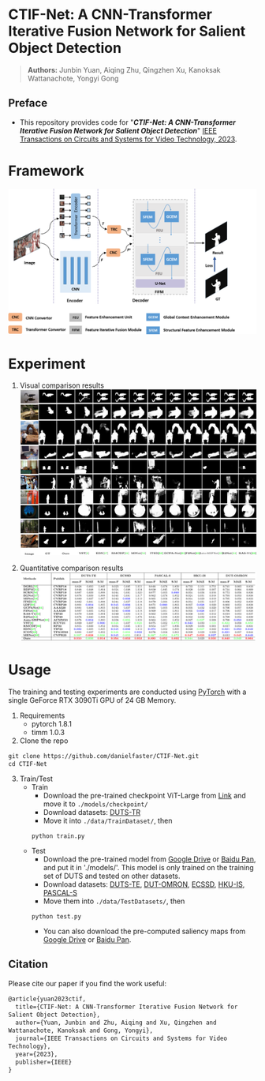 # CTIF-Net: A CNN-Transformer Iterative Fusion Network for Salient Object Detection


> **Authors:** 
> Junbin Yuan,
> Aiqing Zhu,
> Qingzhen Xu,
> Kanoksak Wattanachote,
> Yongyi Gong

## Preface

- This repository provides code for "_**CTIF-Net: A CNN-Transformer Iterative Fusion Network for Salient Object Detection**_" [IEEE Transactions on Circuits and Systems for Video Technology, 2023](URL "[title](https://ieeexplore.ieee.org/abstract/document/10268450/)").


# Framework
![image](https://github.com/danielfaster/CTIF-Net/blob/main/figures/framework.png)


# Experiment
1. Visual comparison results
![image](https://github.com/danielfaster/CTIF-Net/blob/main/figures/visual_comparsion.png)

2. Quantitative comparison results
![image](https://github.com/danielfaster/CTIF-Net/blob/main//figures/quantitative_comparsion.png)


# Usage

The training and testing experiments are conducted using [PyTorch](https://github.com/pytorch/pytorch) with 
a single GeForce RTX 3090Ti GPU of 24 GB Memory.

1. Requirements
    * pytorch 1.8.1
    * timm 1.0.3
2. Clone the repo
```
git clone https://github.com/danielfaster/CTIF-Net.git 
cd CTIF-Net
```
3. Train/Test
    * Train
        * Download the pre-trained checkpoint ViT-Large from [Link](https://dl.fbaipublicfiles.com/mae/pretrain/mae_pretrain_vit_large.pth) and move it to `./models/checkpoint/`
        * Download datasets: [DUTS-TR](http://saliencydetection.net/duts/)
        * Move it into `./data/TrainDataset/`, then 
        ```
        python train.py
        ```
    * Test
        * Download the pre-trained model from [Google Drive](https://drive.google.com/file/d/1SyhGknKiH7vLdN7DYAK4BgghetU7rEoy/view?usp=drive_link) or [Baidu Pan](https://pan.baidu.com/s/1C7C3_hAYv5biYVodRqOD_g?pwd=eyij), and put it in './models/'. This model is only trained on the training set of DUTS and tested on other datasets.
        * Download datasets: [DUTS-TE](http://saliencydetection.net/duts/), [DUT-OMRON](http://saliencydetection.net/dut-omron/), [ECSSD](http://www.cse.cuhk.edu.hk/leojia/projects/hsaliency/dataset.html), [HKU-IS](https://i.cs.hku.hk/~gbli/deep_saliency.html), [PASCAL-S](http://www.cbi.gatech.edu/salobj/)
        * Move them into `./data/TestDatasets/`, then 
        ```
        python test.py
        ```
        * You can also download the pre-computed saliency maps from [Google Drive](https://drive.google.com/file/d/1245xp9yBcqysp5dJweS8o1oENOSQ_tov/view?usp=sharing) or [Baidu Pan](https://pan.baidu.com/s/1cPC-xveHlKfQ9LgR4saamQ?pwd=q2sp).
 
## Citation

Please cite our paper if you find the work useful: 

	@article{yuan2023ctif,
	  title={CTIF-Net: A CNN-Transformer Iterative Fusion Network for Salient Object Detection},
	  author={Yuan, Junbin and Zhu, Aiqing and Xu, Qingzhen and Wattanachote, Kanoksak and Gong, Yongyi},
	  journal={IEEE Transactions on Circuits and Systems for Video Technology},
	  year={2023},
	  publisher={IEEE}
	}
